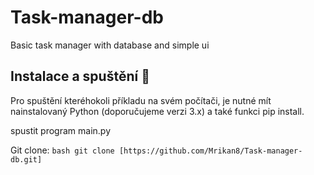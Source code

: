 # Task-manager-db
Basic task manager with database and simple ui
## Instalace a spuštění 🚀

Pro spuštění kteréhokoli příkladu na svém počítači, je nutné mít nainstalovaný Python (doporučujeme verzi 3.x) a také funkci pip install.

spustit program main.py

Git clone:
    ```bash
    git clone [https://github.com/Mrikan8/Task-manager-db.git]
    ```
